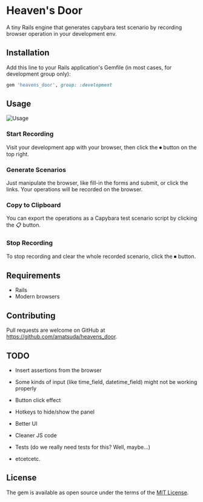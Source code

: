# Heaven's Door

A tiny Rails engine that generates capybara test scenario by recording browser operation in your development env.


## Installation

Add this line to your Rails application's Gemfile (in most cases, for development group only):

```ruby
gem 'heavens_door', group: :development
```


## Usage

![Usage](heavens_door.gif)


### Start Recording
Visit your development app with your browser, then click the ⏺ button on the top right.


### Generate Scenarios
Just manipulate the browser, like fill-in the forms and submit, or click the links.
Your operations will be recorded on the browser.

### Copy to Clipboard
You can export the operations as a Capybara test scenario script by clicking the 📋 button.

### Stop Recording
To stop recording and clear the whole recorded scenario, click the ⏹ button.


## Requirements
- Rails
- Modern browsers


## Contributing

Pull requests are welcome on GitHub at https://github.com/amatsuda/heavens_door.


## TODO

- Insert assertions from the browser

- Some kinds of input (like time\_field, datetime\_field) might not be working properly

- Button click effect

- Hotkeys to hide/show the panel

- Better UI

- Cleaner JS code

- Tests (do we really need tests for this? Well, maybe...)

- etcetcetc.


## License

The gem is available as open source under the terms of the [MIT License](https://opensource.org/licenses/MIT).
